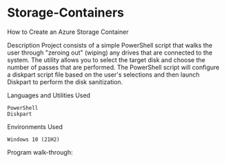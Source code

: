 # Storage-Containers
How to Create an Azure Storage Container

Description
Project consists of a simple PowerShell script that walks the user through "zeroing out" (wiping) any drives that are connected to the system. The utility allows you to select the target disk and choose the number of passes that are performed. The PowerShell script will configure a diskpart script file based on the user's selections and then launch Diskpart to perform the disk sanitization.

Languages and Utilities Used

    PowerShell
    Diskpart

Environments Used

    Windows 10 (21H2)

Program walk-through:
